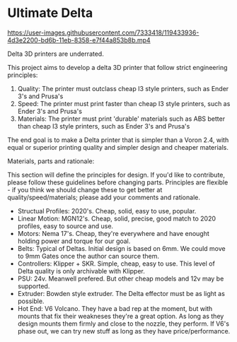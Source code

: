# Ultimate Delta


https://user-images.githubusercontent.com/7333418/119433936-4d3e2200-bd6b-11eb-8358-e7f44a853b8b.mp4

Delta 3D printers are underrated.

This project aims to develop a delta 3D printer that follow strict engineering principles:

1) Quality: The printer must outclass cheap I3 style printers, such as Ender 3's and Prusa's
2) Speed: The printer must print faster than cheap I3 style printers, such as Ender 3's and Prusa's
3) Materials: The printer must print 'durable' materials such as ABS better than cheap I3 style printers, such as Ender 3's and Prusa's


The end goal is to make a Delta printer that is simpler than a Voron 2.4, with equal or superior printing quality and simpler design and cheaper materials.  


Materials, parts and rationale:

This section will define the principles for design. If you'd like to contribute, please follow these guidelines before changing parts. Principles are flexible - if you think we should change these to get better at quality/speed/materials; please add your comments and rationale.

- Structual Profiles: 2020's. Cheap, solid, easy to use, popular. 
- Linear Motion: MGN12's. Cheap, solid, precise, good match to 2020 profiles, easy to source and use.
- Motors: Nema 17's. Cheap, they're everywhere and have enought holding power and torque for our goal.
- Belts: Typical of Deltas. Initial design is based on 6mm. We could move to 9mm Gates once the author can source them.
- Controllers: Klipper + SKR. Simple, cheap, easy to use. This level of Delta quality is only archivable with Klipper.
- PSU: 24v. Meanwell prefered. But other cheap models and 12v may be supported.
- Extruder: Bowden style extruder. The Delta effector must be as light as possible.
- Hot End: V6 Volcano. They have a bad rep at the moment, but with mounts that fix their weakneses they're a great option. As long as they design mounts them firmly and close to the nozzle, they perform. If V6's phase out, we can try new stuff as long as they have price/performance.

